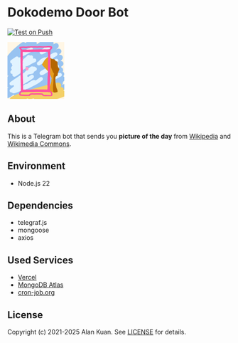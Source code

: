 # Dokodemo Door Bot
[![Test on Push](https://github.com/Alan-Kuan/dokodemo-door-bot/actions/workflows/test-and-deploy-on-push.yml/badge.svg)](https://github.com/Alan-Kuan/dokodemo-door-bot/actions/workflows/test-and-deploy-on-push.yml)

<img src="images/profile.png" width="128px" alt="bot profile" />

## About
This is a Telegram bot that sends you **picture of the day** from [Wikipedia](https://en.wikipedia.org) and [Wikimedia Commons](https://commons.wikimedia.org).

## Environment
- Node.js 22

## Dependencies
- telegraf.js
- mongoose
- axios

## Used Services
- [Vercel](https://vercel.com/)
- [MongoDB Atlas](https://www.mongodb.com/atlas/database)
- [cron-job.org](https://cron-job.org/en/)

## License
Copyright (c) 2021-2025 Alan Kuan. See [LICENSE](LICENSE) for details.
